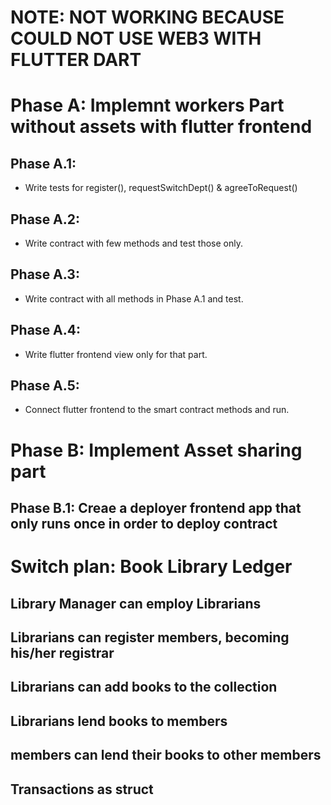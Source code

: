 # NOTE: NOT WORKING BECAUSE COULD NOT USE WEB3 WITH FLUTTER DART
# Phase A: Implemnt workers Part without assets with flutter frontend
## Phase A.1:
- Write tests for register(), requestSwitchDept() & agreeToRequest()
## Phase A.2:
- Write contract with few methods and test those only.
## Phase A.3:
- Write contract with all methods in Phase A.1 and test.
## Phase A.4:
- Write flutter frontend view only for that part.
## Phase A.5:
- Connect flutter frontend to the smart contract methods and run.
# Phase B: Implement Asset sharing part
## Phase B.1: Creae a deployer frontend app that only runs once in order to deploy contract


# Switch plan: Book Library Ledger
## Library Manager can employ Librarians
## Librarians can register members, becoming his/her registrar
## Librarians can add books to the collection
## Librarians lend books to members
## members can lend their books to other members
## Transactions as struct
